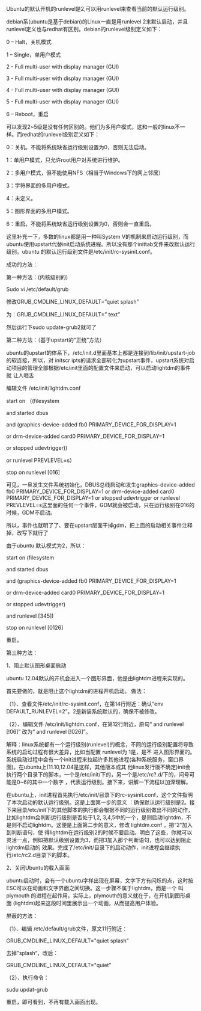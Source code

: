 Ubuntu的默认开机的runlevel是2,可以用runlevel来查看当前的默认运行级别。

debian系(ubuntu是基于debian)的Linux一直是用runlevel
2来默认启动，并且runlevel定义也与redhat有区别。debian的runlevel级别定义如下：

0 – Halt，关机模式

1 – Single，单用户模式

2 \- Full multi-user with display manager (GUI)

3 \- Full multi-user with display manager (GUI)

4 \- Full multi-user with display manager (GUI)

5 \- Full multi-user with display manager (GUI)

6 – Reboot，重启

可以发现2~5级是没有任何区别的。他们为多用户模式，这和一般的linux不一样。而redhat的runlevel级别定义如下：



0：关机。不能将系统缺省运行级别设置为0，否则无法启动。



1：单用户模式，只允许root用户对系统进行维护。



2：多用户模式，但不能使用NFS（相当于Windows下的网上邻居）



3：字符界面的多用户模式。



4：未定义。



5：图形界面的多用户模式。



6：重启。不能将系统缺省运行级别设置为0，否则会一直重启。



这里补充一下，多数的linux都是用一种叫System
V的机制来启动运行级别，而ubuntu使用upstart代替init启动系统进程。所以没有那个inittab文件来改默认运行级别。ubuntu
的默认运行级别文件是/etc/init/rc-sysinit.conf。



成功的方法：



第一种方法：(内核级别的)



Sudo vi /etc/default/grub

修改GRUB_CMDLINE_LINUX_DEFAULT=”quiet splash”

为：GRUB_CMDLINE_LINUX_DEFAULT=” text”

然后运行下sudo update-grub2就可了



第二种方法：（基于upstart的”正统”方法）



ubuntu的upstart的体系下，/etc/init.d里面基本上都是连接到/lib/init/upstart-job的软连接，所以，对 initscr
ipts的请求全部转化为upstart事件，upstart系统对启动项目的管理全部根据/etc/init里面的配置文件来启动，可以启动lightdm的事件就
让人咂舌



编辑文件 /etc/init/lightdm.conf



start on （(filesystem

and started dbus

and (graphics-device-added fb0 PRIMARY_DEVICE_FOR_DISPLAY=1

or drm-device-added card0 PRIMARY_DEVICE_FOR_DISPLAY=1

or stopped udevtrigger))

or runlevel PREVLEVEL=s）

stop on runlevel [016]



可见，一旦发生文件系统初始化，DBUS总线启动和发生graphics-device-added fb0
PRIMARY_DEVICE_FOR_DISPLAY=1 or drm-device-added card0
PRIMARY_DEVICE_FOR_DISPLAY=1 or stopped udevtrigger or runlevel
PREVLEVEL=s这里面的任何一个事件，GDM就会被启动，只在运行级别在016的时候，GDM不启动。

所以，事件也就明了了、要在upstart层面干掉gdm，把上面的启动相关事件注释掉，改写下就行了



由于ubuntu 默认模式为2，所以：

start on (filesystem

and started dbus

and (graphics-device-added fb0 PRIMARY_DEVICE_FOR_DISPLAY=1

or drm-device-added card0 PRIMARY_DEVICE_FOR_DISPLAY=1

or stopped udevtrigger)

and runlevel [345])

stop on runlevel [0126]



重启。



第三种方法：



1、阻止默认图形桌面启动



ubuntu 12.04默认的开机会进入一个图形界面，他是由lightdm进程来实现的。



首先要做的，就是阻止这个lightdm的进程开机启动。 做法：



（1）、查看文件/etc/init/rc-sysinit.conf，在第14行附近：确认“env
DEFAULT_RUNLEVEL=2”。2是新装系统默认的，确保不被修改。



（2）、编辑文件 /etc/init/lightdm.conf，在第12行附近，原句“ and runlevel [!06]” 改为“ and
runlevel [!026]”。



解释：linux系统都有一个运行级别(runlevel)的概念，不同的运行级别配置将导致系统的启动过程有很大差异，比如当配置 runlevel为 1是，是不
进入图形界面的。系统启动过程中会有一个init进程来拉起许多其他进程(各种系统服务，窗口界面)。在ubuntu上(11.10,12.04是这样，其他版本或其
他linux发行版不确定)init会执行两个目录下的脚本，一个是/etc/init/下的，另一个是/etc/rc?.d/下的，问号可能是0~6的其中一个数字
，代表运行级别。接下来，讲解一下流程以加深理解。



在ubuntu上，init进程首先执行/etc/init/目录下的rc-sysinit.conf，这个文件指明了本次启动的默认运行级别。这是上面第一步的意义
：确保默认运行级别是2。接下来目录/etc/init下的其他脚本的执行都会根据不同的运行级别做出不同的动作，比如lightdm会判断运行级别是否处于1,2,
3,4,5中的一个，是则启动lightdm，不是则不启动lightdm。这便是上面第二步的意义，修改 lightdm.conf ，把“2”加入到判断语句，使
得lightdm在运行级别2的时候不要启动。明白了这些，你就可以灵活一点，例如把默认级别设置为3，而把3加入那个判断语句，也可以达到阻止lightdm启动的
效果。完成了/etc/init/目录下的启动动作，init进程会继续执行/etc/rc2.d目录下的脚本。



2、关闭Ubuntu的载入画面



ubuntu启动时，会有一个ubuntu字样出现在屏幕，文字下方有闪烁的点，这时按ESC可以在动画和文字界面之间切换。这一步骤不属于lightdm，而是一个
叫 plymouth 的进程在起作用。实际上，plymouth的意义就在于，在开机到图形桌面
(lightdm)起来这段时间里展示出一个动画，从而提高用户体验。



屏蔽的方法：



（1）、编辑 /etc/default/grub文件，原文11行附近：

GRUB_CMDLINE_LINUX_DEFAULT="quiet splash"



去掉”splash“，改后：

GRUB_CMDLINE_LINUX_DEFAULT="quiet"

（2）、执行命令：

sudu updat-grub

重启，即可看到，不再有载入画面出现。



